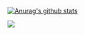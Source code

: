[![Anurag's github stats](https://github-readme-stats.vercel.app/api?username=crocogab&theme=blue-green)](https://github.com/crocogab)


![](https://komarev.com/ghpvc/?username=crocogab&color=061603)
